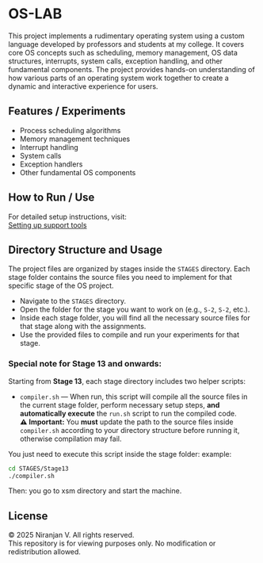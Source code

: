 # OS-LAB

This project implements a rudimentary operating system using a custom language developed by professors and students at my college. It covers core OS concepts such as scheduling, memory management, OS data structures, interrupts, system calls, exception handling, and other fundamental components. The project provides hands-on understanding of how various parts of an operating system work together to create a dynamic and interactive experience for users.

## Features / Experiments

- Process scheduling algorithms  
- Memory management techniques  
- Interrupt handling  
- System calls  
- Exception handlers  
- Other fundamental OS components

## How to Run / Use

For detailed setup instructions, visit:  
[Setting up support tools](https://exposnitc.github.io/support_tools-files/setting-up.html)

## Directory Structure and Usage

The project files are organized by stages inside the `STAGES` directory. Each stage folder contains the source files you need to implement for that specific stage of the OS project.

- Navigate to the `STAGES` directory.
- Open the folder for the stage you want to work on (e.g., `S-2`, `S-2`, etc.).
- Inside each stage folder, you will find all the necessary source files for that stage along with the assignments.
- Use the provided files to compile and run your experiments for that stage.
  
### Special note for Stage 13 and onwards:

Starting from **Stage 13**, each stage directory includes two helper scripts:

- `compiler.sh` — When run, this script will compile all the source files in the current stage folder, perform necessary setup steps, **and automatically execute** the `run.sh` script to run the compiled code.  
  **⚠️ Important:** You **must** update the path to the source files inside `compiler.sh` according to your directory structure before running it, otherwise compilation may fail.

You just need to execute this script inside the stage folder:
    example:
```bash
cd STAGES/Stage13
./compiler.sh

```
Then: you go to xsm directory and start the machine.


## License

© 2025 Niranjan V. All rights reserved.  
This repository is for viewing purposes only. No modification or redistribution allowed.
